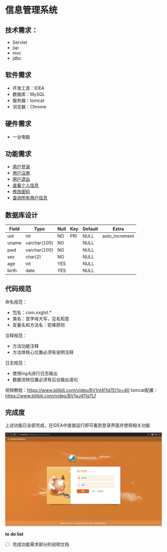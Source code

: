 # 信息管理系统

## 技术需求：

- Servlet
- jsp
- mvc
- jdbc

## 软件需求

- 开发工具：IDEA
- 数据库：MySQL
- 服务器：tomcat
- 浏览器：Chrome

## 硬件需求

- 一台电脑

## 功能需求

- [用户登录](doc/用户登录.md)
- [用户注册](doc/用户注册.md)
- [用户退出](doc/用户退出.md)
- [查看个人信息](doc/查看个人信息.md)
- [修改密码](doc/修改密码.md)
- [查询所有用户信息](doc/查询所有用户信息.md)

## 数据库设计

| Field | Type         | Null | Key | Default | Extra          |
|-------|--------------|------|-----|---------|----------------|
| uid   | int          | NO   | PRI | NULL    | auto_increment |
| uname | varchar(100) | NO   |     | NULL    |                |
| pwd   | varchar(100) | NO   |     | NULL    |                |
| sex   | char(2)      | NO   |     | NULL    |                |
| age   | int          | YES  |     | NULL    |                |
| birth | date         | YES  |     | NULL    |                |

## 代码规范

命名规范：

- 包名：com.xxglxt.*
- 类名：首字母大写，见名知意
- 变量名和方法名：驼峰原则

注释规范：

- 方法功能注释
- 方法体核心位置必须有说明注释

日志规范：

- 使用log4j进行日志输出
- 数据流转位置必须有后台输出语句

视频教程：https://www.bilibili.com/video/BV1nt411d7Ej?p=40
tomcat配置：https://www.bilibili.com/video/BV1gJ411q7Lf

## 完成度

上述功能已全部完成，在IDEA中直接运行即可看到登录界面并使用相关功能

![信息系统管理界面](img/login.jpg)

**to do list**

- [ ] 完成功能需求部分的说明文档